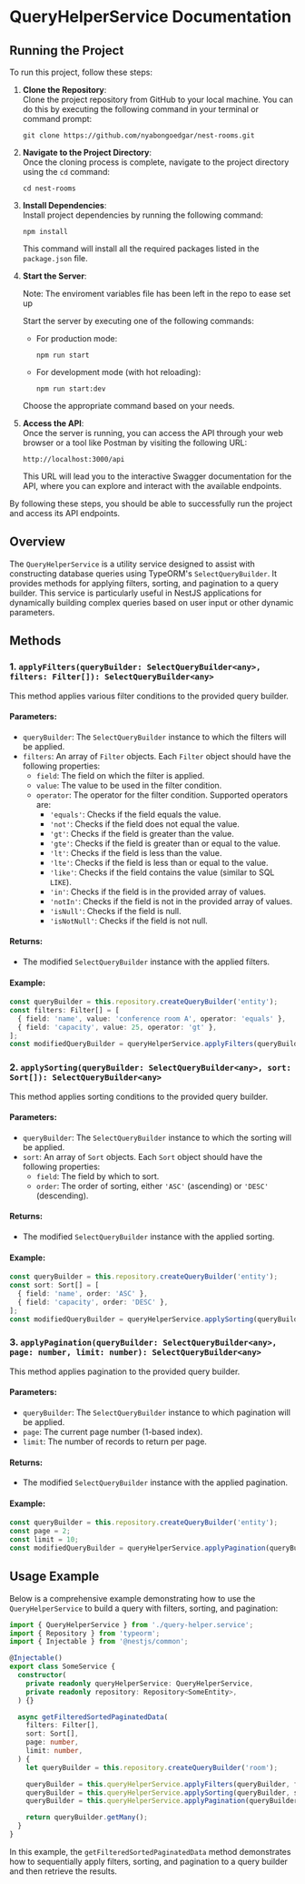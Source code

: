 # QueryHelperService Documentation

## Running the Project

To run this project, follow these steps:

1. **Clone the Repository**:  
   Clone the project repository from GitHub to your local machine. You can do this by executing the following command in your terminal or command prompt:

   ```
   git clone https://github.com/nyabongoedgar/nest-rooms.git
   ```

2. **Navigate to the Project Directory**:  
   Once the cloning process is complete, navigate to the project directory using the `cd` command:

   ```
   cd nest-rooms
   ```

3. **Install Dependencies**:  
   Install project dependencies by running the following command:

   ```
   npm install
   ```

   This command will install all the required packages listed in the `package.json` file.

4. **Start the Server**:  

   Note: The enviroment variables file has been left in the repo to ease set up
  
   Start the server by executing one of the following commands:

   - For production mode:
     ```
     npm run start
     ```

   - For development mode (with hot reloading):
     ```
     npm run start:dev
     ```

   Choose the appropriate command based on your needs.

5. **Access the API**:  
   Once the server is running, you can access the API through your web browser or a tool like Postman by visiting the following URL:

   ```
   http://localhost:3000/api
   ```

   This URL will lead you to the interactive Swagger documentation for the API, where you can explore and interact with the available endpoints.

By following these steps, you should be able to successfully run the project and access its API endpoints.

## Overview

The `QueryHelperService` is a utility service designed to assist with constructing database queries using TypeORM's `SelectQueryBuilder`. It provides methods for applying filters, sorting, and pagination to a query builder. This service is particularly useful in NestJS applications for dynamically building complex queries based on user input or other dynamic parameters.

## Methods

### 1. `applyFilters(queryBuilder: SelectQueryBuilder<any>, filters: Filter[]): SelectQueryBuilder<any>`

This method applies various filter conditions to the provided query builder.

#### Parameters:
- `queryBuilder`: The `SelectQueryBuilder` instance to which the filters will be applied.
- `filters`: An array of `Filter` objects. Each `Filter` object should have the following properties:
  - `field`: The field on which the filter is applied.
  - `value`: The value to be used in the filter condition.
  - `operator`: The operator for the filter condition. Supported operators are:
    - `'equals'`: Checks if the field equals the value.
    - `'not'`: Checks if the field does not equal the value.
    - `'gt'`: Checks if the field is greater than the value.
    - `'gte'`: Checks if the field is greater than or equal to the value.
    - `'lt'`: Checks if the field is less than the value.
    - `'lte'`: Checks if the field is less than or equal to the value.
    - `'like'`: Checks if the field contains the value (similar to SQL `LIKE`).
    - `'in'`: Checks if the field is in the provided array of values.
    - `'notIn'`: Checks if the field is not in the provided array of values.
    - `'isNull'`: Checks if the field is null.
    - `'isNotNull'`: Checks if the field is not null.

#### Returns:
- The modified `SelectQueryBuilder` instance with the applied filters.

#### Example:
```typescript
const queryBuilder = this.repository.createQueryBuilder('entity');
const filters: Filter[] = [
  { field: 'name', value: 'conference room A', operator: 'equals' },
  { field: 'capacity', value: 25, operator: 'gt' },
];
const modifiedQueryBuilder = queryHelperService.applyFilters(queryBuilder, filters);
```

### 2. `applySorting(queryBuilder: SelectQueryBuilder<any>, sort: Sort[]): SelectQueryBuilder<any>`

This method applies sorting conditions to the provided query builder.

#### Parameters:
- `queryBuilder`: The `SelectQueryBuilder` instance to which the sorting will be applied.
- `sort`: An array of `Sort` objects. Each `Sort` object should have the following properties:
  - `field`: The field by which to sort.
  - `order`: The order of sorting, either `'ASC'` (ascending) or `'DESC'` (descending).

#### Returns:
- The modified `SelectQueryBuilder` instance with the applied sorting.

#### Example:
```typescript
const queryBuilder = this.repository.createQueryBuilder('entity');
const sort: Sort[] = [
  { field: 'name', order: 'ASC' },
  { field: 'capacity', order: 'DESC' },
];
const modifiedQueryBuilder = queryHelperService.applySorting(queryBuilder, sort);
```

### 3. `applyPagination(queryBuilder: SelectQueryBuilder<any>, page: number, limit: number): SelectQueryBuilder<any>`

This method applies pagination to the provided query builder.

#### Parameters:
- `queryBuilder`: The `SelectQueryBuilder` instance to which pagination will be applied.
- `page`: The current page number (1-based index).
- `limit`: The number of records to return per page.

#### Returns:
- The modified `SelectQueryBuilder` instance with the applied pagination.

#### Example:
```typescript
const queryBuilder = this.repository.createQueryBuilder('entity');
const page = 2;
const limit = 10;
const modifiedQueryBuilder = queryHelperService.applyPagination(queryBuilder, page, limit);
```

## Usage Example

Below is a comprehensive example demonstrating how to use the `QueryHelperService` to build a query with filters, sorting, and pagination:

```typescript
import { QueryHelperService } from './query-helper.service';
import { Repository } from 'typeorm';
import { Injectable } from '@nestjs/common';

@Injectable()
export class SomeService {
  constructor(
    private readonly queryHelperService: QueryHelperService,
    private readonly repository: Repository<SomeEntity>,
  ) {}

  async getFilteredSortedPaginatedData(
    filters: Filter[],
    sort: Sort[],
    page: number,
    limit: number,
  ) {
    let queryBuilder = this.repository.createQueryBuilder('room');

    queryBuilder = this.queryHelperService.applyFilters(queryBuilder, filters);
    queryBuilder = this.queryHelperService.applySorting(queryBuilder, sort);
    queryBuilder = this.queryHelperService.applyPagination(queryBuilder, page, limit);

    return queryBuilder.getMany();
  }
}
```

In this example, the `getFilteredSortedPaginatedData` method demonstrates how to sequentially apply filters, sorting, and pagination to a query builder and then retrieve the results.